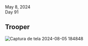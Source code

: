 May 8, 2024<br>
Day 91<br>

<h2>Trooper</h2>

![Captura de tela 2024-08-05 184848](https://github.com/user-attachments/assets/5b8306b0-9c18-4972-98ee-841c8d0c34f5)

